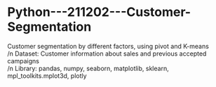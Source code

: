 # Python---211202---Customer-Segmentation

Customer segmentation by different factors, using pivot and K-means  
/n Dataset: Customer information about sales and previous accepted campaigns  
/n Library: pandas, numpy, seaborn, matplotlib, sklearn, mpl_toolkits.mplot3d, plotly  
